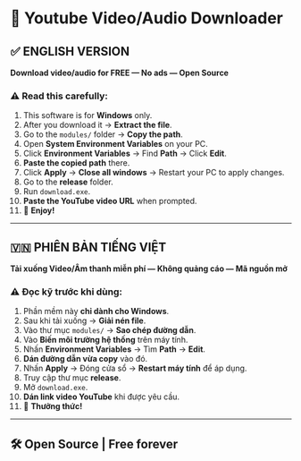 # 🎥 Youtube Video/Audio Downloader

## ✅ ENGLISH VERSION
**Download video/audio for FREE — No ads — Open Source**

### ⚠️ Read this carefully:
1. This software is for **Windows** only.
2. After you download it → **Extract the file**.
3. Go to the `modules/` folder → **Copy the path**.
4. Open **System Environment Variables** on your PC.
5. Click **Environment Variables** → Find **Path** → Click **Edit**.
6. **Paste the copied path** there.
7. Click **Apply** → **Close all windows** → Restart your PC to apply changes.
8. Go to the **release** folder.
9. Run `download.exe`.
10. **Paste the YouTube video URL** when prompted.
11. 🎉 **Enjoy!**

---

## 🇻🇳 PHIÊN BẢN TIẾNG VIỆT
**Tải xuống Video/Âm thanh miễn phí — Không quảng cáo — Mã nguồn mở**

### ⚠️ Đọc kỹ trước khi dùng:
1. Phần mềm này **chỉ dành cho Windows**.
2. Sau khi tải xuống → **Giải nén file**.
3. Vào thư mục `modules/` → **Sao chép đường dẫn**.
4. Vào **Biến môi trường hệ thống** trên máy tính.
5. Nhấn **Environment Variables** → Tìm **Path** → **Edit**.
6. **Dán đường dẫn vừa copy** vào đó.
7. Nhấn **Apply** → Đóng cửa sổ → **Restart máy tính** để áp dụng.
8. Truy cập thư mục **release**.
9. Mở `download.exe`.
10. **Dán link video YouTube** khi được yêu cầu.
11. 🎉 **Thưởng thức!**

---

## 🛠️ Open Source | Free forever
